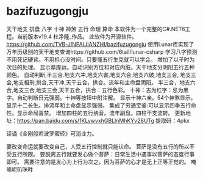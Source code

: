# bazifuzugongju
天干地支 排盘 八字 十神 神煞 五行 命理 算命
本软件为一个完整的C#.NET6工程。当前版本v19.4
杜净隆_作品。
此软件为开源软件。https://github.com/TVB-JINPAIJIANZHI/bazifuzugongju
使用Lunar库实现了万年历级别的天干地支查询https://github.com/6tail/lunar-csharp
学习八字预测不用死记硬背。不用担心没时间。只要懂五行生克就可以学会。
增加了以子时为次日的处理。
显示墓库运。自动识别方位和对应内脏。天干地支分阴阳五行五种颜色。
自动判断,半三合.地支六冲,地支六害,地支六合,地支六破,地支三合,
地支三会,地支相刑,拱合,天干冲,天干五合，拱合。流年和主命盘阴阳。
半三合，地支六合,地支三合,地支三会,天干五合，拱合：五行色彩。
十神：吉为红字：忌为黑字。自动判断日元强弱。十神等按钮中附注解。
显示十神六亲。54个神煞显示。显示十二长生。排流年和主命盘显示强弱。
集成了穷通宝鉴:可以显示四季五行命性。显示命局喜禁。
增加四柱的五行纳音。流年副盘。四柱干支流转。 
更新地址：https://pan.baidu.com/s/1KLywvxhGBLlnMhKYv28UTg
提取码：4pkx

 读诵《金刚般若波罗蜜经》可消业力。

要改变命运就要改变自己，人受五行控制就只能认命。
菩萨是没有五行的所以不受五行所限。
要脱离五行就要发心做个菩萨：日常生活中遇事以菩萨的态度行事即可。
需要注意的是发心为上行为次之，因为菩萨的心才是无上正等正觉的。
唵嘛呢叭咪吽

